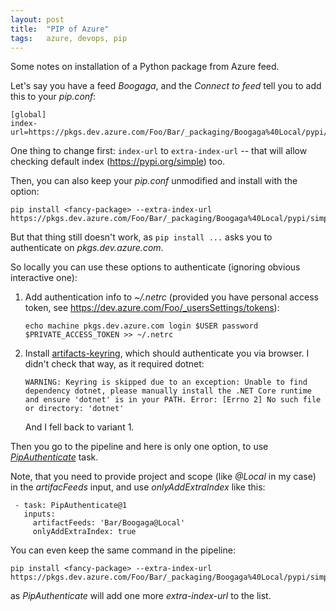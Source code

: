 ```yaml
---
layout: post
title:  "PIP of Azure"
tags:   azure, devops, pip
---
```


Some notes on installation of a Python package from Azure feed.

Let's say you have a feed *Boogaga*, and the *Connect to feed* tell you to add this to your _pip.conf_:

    [global]
    index-url=https://pkgs.dev.azure.com/Foo/Bar/_packaging/Boogaga%40Local/pypi/simple/

One thing to change first: `index-url` to `extra-index-url` -- that will allow checking default index (https://pypi.org/simple) too.

Then, you can also keep your _pip.conf_ unmodified and install with the option:

    pip install <fancy-package> --extra-index-url https://pkgs.dev.azure.com/Foo/Bar/_packaging/Boogaga%40Local/pypi/simple/

But that thing still doesn't work, as `pip install ...` asks you to authenticate on _pkgs.dev.azure.com_.


So locally you can use these options to authenticate (ignoring obvious interactive one):

1. Add authentication info to _~/.netrc_ (provided you have personal access token, see https://dev.azure.com/Foo/_usersSettings/tokens):

       echo machine pkgs.dev.azure.com login $USER password $PRIVATE_ACCESS_TOKEN >> ~/.netrc

2. Install [artifacts-keyring](https://pypi.org/project/artifacts-keyring/), which should authenticate you via browser. I didn't check that way, as it required dotnet:

       WARNING: Keyring is skipped due to an exception: Unable to find dependency dotnet, please manually install the .NET Core runtime and ensure 'dotnet' is in your PATH. Error: [Errno 2] No such file or directory: 'dotnet'

    And I fell back to variant 1.

Then you go to the pipeline and here is only one option, to use [*PipAuthenticate*](https://docs.microsoft.com/en-us/azure/devops/pipelines/tasks/package/pip-authenticate?view=azure-devops) task.

Note, that you need to provide project and scope (like *@Local* in my case) in the _artifacFeeds_ input, and use _onlyAddExtraIndex_ like this:

     - task: PipAuthenticate@1
       inputs:
         artifactFeeds: 'Bar/Boogaga@Local'
         onlyAddExtraIndex: true

You can even keep the same command in the pipeline:

    pip install <fancy-package> --extra-index-url https://pkgs.dev.azure.com/Foo/Bar/_packaging/Boogaga%40Local/pypi/simple/

as *PipAuthenticate* will add one more _extra-index-url_ to the list.
